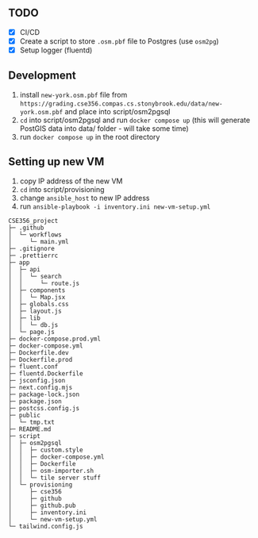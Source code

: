 ## TODO

- [x] CI/CD
- [x] Create a script to store `.osm.pbf` file to Postgres (use `osm2pg`)
- [x] Setup logger (fluentd) 

## Development

1. install `new-york.osm.pbf` file from `https://grading.cse356.compas.cs.stonybrook.edu/data/new-york.osm.pbf` and place into script/osm2pgsql
2. `cd` into script/osm2pgsql and run `docker compose up` (this will generate PostGIS data into data/ folder - will take some time)
3. run `docker compose up` in the root directory

## Setting up new VM
1. copy IP address of the new VM
2. `cd` into script/provisioning
3. change `ansible_host` to new IP address
4. run `ansible-playbook -i inventory.ini new-vm-setup.yml` 

```
CSE356_project
├─ .github
│  └─ workflows
│     └─ main.yml
├─ .gitignore
├─ .prettierrc
├─ app
│  ├─ api
│  │  └─ search
│  │     └─ route.js
│  ├─ components
│  │  └─ Map.jsx
│  ├─ globals.css
│  ├─ layout.js
│  ├─ lib
│  │  └─ db.js
│  └─ page.js
├─ docker-compose.prod.yml
├─ docker-compose.yml
├─ Dockerfile.dev
├─ Dockerfile.prod
├─ fluent.conf
├─ fluentd.Dockerfile
├─ jsconfig.json
├─ next.config.mjs
├─ package-lock.json
├─ package.json
├─ postcss.config.js
├─ public
│  └─ tmp.txt
├─ README.md
├─ script
│  ├─ osm2pgsql
│  │  ├─ custom.style
│  │  ├─ docker-compose.yml
│  │  ├─ Dockerfile
│  │  ├─ osm-importer.sh
│  │  └─ tile server stuff
│  └─ provisioning
│     ├─ cse356
│     ├─ github
│     ├─ github.pub
│     ├─ inventory.ini
│     └─ new-vm-setup.yml
└─ tailwind.config.js
```